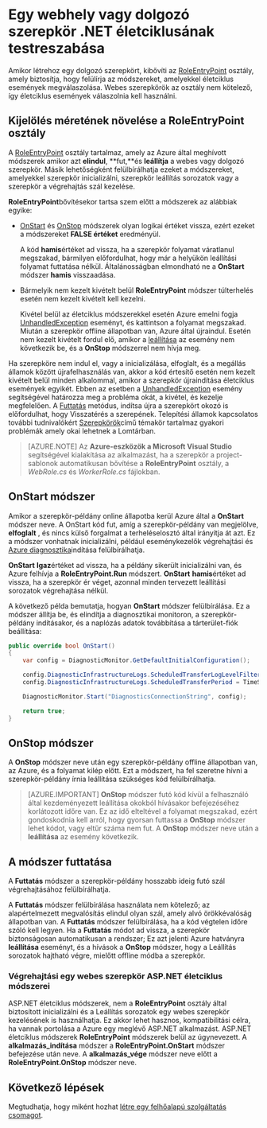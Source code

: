 <properties 
pageTitle="Kezelheti a Felhőbeli szolgáltatástól életciklus-események |} Microsoft Azure" 
description="Megtudhatja, hogyan használható a életciklusra módszerek egy felhőalapú szolgáltatásba szerepkör .NET" 
services="cloud-services" 
documentationCenter=".net" 
authors="Thraka" 
manager="timlt" 
editor=""/>
<tags 
ms.service="cloud-services" 
ms.workload="tbd" 
ms.tgt_pltfrm="na" 
ms.devlang="na" 
ms.topic="article" 
ms.date="09/06/2016" 
ms.author="adegeo"/>

# <a name="customize-the-lifecycle-of-a-web-or-worker-role-in-net"></a>Egy webhely vagy dolgozó szerepkör .NET életciklusának testreszabása

Amikor létrehoz egy dolgozó szerepkört, kibővíti az [RoleEntryPoint](https://msdn.microsoft.com/library/azure/microsoft.windowsazure.serviceruntime.roleentrypoint.aspx) osztály, amely biztosítja, hogy felülírja az módszereket, amelyekkel életciklus események megválaszolása. Webes szerepkörök az osztály nem kötelező, így életciklus események válaszolnia kell használni.

## <a name="extend-the-roleentrypoint-class"></a>Kijelölés méretének növelése a RoleEntryPoint osztály

A [RoleEntryPoint](https://msdn.microsoft.com/library/azure/microsoft.windowsazure.serviceruntime.roleentrypoint.aspx) osztály tartalmaz, amely az Azure által meghívott módszerek amikor azt **elindul**, **fut,**és **leállítja** a webes vagy dolgozó szerepkör. Másik lehetőségként felülbírálhatja ezeket a módszereket, amelyekkel szerepkör inicializálni, szerepkör leállítás sorozatok vagy a szerepkör a végrehajtás szál kezelése. 

**RoleEntryPoint**bővítésekor tartsa szem előtt a módszerek az alábbiak egyike:

-   [OnStart](https://msdn.microsoft.com/library/azure/microsoft.windowsazure.serviceruntime.roleentrypoint.onstart.aspx) és [OnStop](https://msdn.microsoft.com/library/azure/microsoft.windowsazure.serviceruntime.roleentrypoint.onstop.aspx) módszerek olyan logikai értéket vissza, ezért ezeket a módszereket **FALSE értéket** eredményül.

     A kód **hamis**értéket ad vissza, ha a szerepkör folyamat váratlanul megszakad, bármilyen előfordulhat, hogy már a helyükön leállítási folyamat futtatása nélkül. Általánosságban elmondható ne a **OnStart** módszer **hamis** visszaadása.
     
-   Bármelyik nem kezelt kivételt belül **RoleEntryPoint** módszer túlterhelés esetén nem kezelt kivételt kell kezelni.

     Kivétel belül az életciklus módszerekkel esetén Azure emelni fogja [UnhandledException](https://msdn.microsoft.com/library/system.appdomain.unhandledexception.aspx) eseményt, és kattintson a folyamat megszakad. Miután a szerepkör offline állapotban van, Azure által újraindul. Esetén nem kezelt kivételt fordul elő, amikor a [leállítása](https://msdn.microsoft.com/library/azure/microsoft.windowsazure.serviceruntime.roleenvironment.stopping.aspx) az esemény nem következik be, és a **OnStop** módszerrel nem hívja meg.

Ha szerepköre nem indul el, vagy a inicializálása, elfoglalt, és a megállás államok között újrafelhasználás van, akkor a kód értesítő esetén nem kezelt kivételt belül minden alkalommal, amikor a szerepkör újraindítása életciklus események egyikét. Ebben az esetben a [UnhandledException](https://msdn.microsoft.com/library/system.appdomain.unhandledexception.aspx) esemény segítségével határozza meg a probléma okát, a kivétel, és kezelje megfelelően. A [Futtatás](https://msdn.microsoft.com/library/azure/microsoft.windowsazure.serviceruntime.roleentrypoint.run.aspx) metódus, indítsa újra a szerepkört okozó is előfordulhat, hogy Visszatérés a szerepének. Telepítési államok kapcsolatos további tudnivalókért [Szerepkörök](cloud-services-troubleshoot-common-issues-which-cause-roles-recycle.md)című témakör tartalmaz gyakori problémák amely okai lehetnek a Lomtárban.

> [AZURE.NOTE] Az **Azure-eszközök a Microsoft Visual Studio** segítségével kialakítása az alkalmazást, ha a szerepkör a project-sablonok automatikusan bővítése a **RoleEntryPoint** osztály, a *WebRole.cs* és *WorkerRole.cs* fájlokban.

## <a name="onstart-method"></a>OnStart módszer

Amikor a szerepkör-példány online állapotba kerül Azure által a **OnStart** módszer neve. A OnStart kód fut, amíg a szerepkör-példány van megjelölve, **elfoglalt** , és nincs külső forgalmat a terheléselosztó által irányítja át azt. Ez a módszer vonhatnak inicializálni, például eseménykezelők végrehajtási és [Azure diagnosztika](cloud-services-how-to-monitor.md)indítása felülbírálhatja.

**OnStart** **Igaz**értéket ad vissza, ha a példány sikerült inicializálni van, és Azure felhívja a **RoleEntryPoint.Run** módszert. **OnStart** **hamis**értéket ad vissza, ha a szerepkör ér véget, azonnal minden tervezett leállítási sorozatok végrehajtása nélkül.

A következő példa bemutatja, hogyan **OnStart** módszer felülbírálása. Ez a módszer állítja be, és elindítja a diagnosztikai monitoron, a szerepkör-példány indításakor, és a naplózás adatok továbbítása a tárterület-fiók beállítása:

```csharp
public override bool OnStart()
{
    var config = DiagnosticMonitor.GetDefaultInitialConfiguration();

    config.DiagnosticInfrastructureLogs.ScheduledTransferLogLevelFilter = LogLevel.Error;
    config.DiagnosticInfrastructureLogs.ScheduledTransferPeriod = TimeSpan.FromMinutes(5);

    DiagnosticMonitor.Start("DiagnosticsConnectionString", config);

    return true;
}
```

## <a name="onstop-method"></a>OnStop módszer

A **OnStop** módszer neve után egy szerepkör-példány offline állapotban van, az Azure, és a folyamat kilép előtt. Ezt a módszert, ha fel szeretne hívni a szerepkör-példány írnia leállítása szükséges kód felülbírálhatja.

> [AZURE.IMPORTANT] **OnStop** módszer futó kód kívül a felhasználó által kezdeményezett leállítása okokból hívásakor befejezéséhez korlátozott időre van. Ez az idő elteltével a folyamat megszakad, ezért gondoskodnia kell arról, hogy gyorsan futtassa a **OnStop** módszer lehet kódot, vagy eltűr száma nem fut. A **OnStop** módszer neve után a **leállítása** az esemény következik.


## <a name="run-method"></a>A módszer futtatása

A **Futtatás** módszer a szerepkör-példány hosszabb ideig futó szál végrehajtásához felülbírálhatja.

A **Futtatás** módszer felülbírálása használata nem kötelező; az alapértelmezett megvalósítás elindul olyan szál, amely alvó örökkévalóság állapotban van. A **Futtatás** módszer felülbírálása, ha a kód végtelen időre szóló kell legyen. Ha a **Futtatás** módot ad vissza, a szerepkör biztonságosan automatikusan a rendszer; Ez azt jelenti Azure hatványra **leállítása** eseményt, és a hívások a **OnStop** módszer, hogy a Leállítás sorozatok hajtható végre, mielőtt offline módba a szerepkör.


### <a name="implementing-the-aspnet-lifecycle-methods-for-a-web-role"></a>Végrehajtási egy webes szerepkör ASP.NET életciklus módszerei

ASP.NET életciklus módszerek, nem a **RoleEntryPoint** osztály által biztosított inicializálni és a Leállítás sorozatok egy webes szerepkör kezelésének is használhatja. Ez akkor lehet hasznos, kompatibilitási célra, ha vannak portolása a Azure egy meglévő ASP.NET alkalmazást. ASP.NET életciklus módszerek **RoleEntryPoint** módszerek belül az úgynevezett. A **alkalmazás\_indítása** módszer a **RoleEntryPoint.OnStart** módszer befejezése után neve. A **alkalmazás\_vége** módszer neve előtt a **RoleEntryPoint.OnStop** módszer neve.

## <a name="next-steps"></a>Következő lépések
Megtudhatja, hogy miként hozhat [létre egy felhőalapú szolgáltatás csomagot](cloud-services-model-and-package.md).